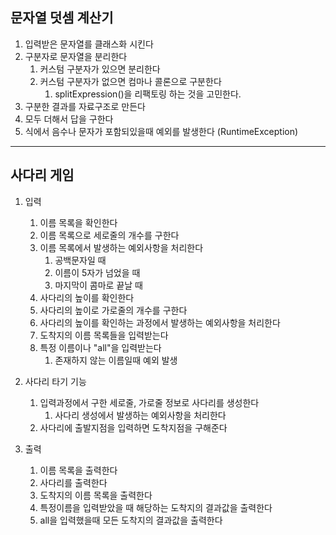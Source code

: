 ## 문자열 덧셈 계산기

   1. 입력받은 문자열를 클래스화 시킨다
   2. 구분자로 문자열을 분리한다
      1. 커스텀 구분자가 있으면 분리한다
      2. 커스텀 구분자가 없으면 컴마나 콜론으로 구분한다
         1. splitExpression()을 리팩토링 하는 것을 고민한다.
   3. 구분한 결과를 자료구조로 만든다
   4. 모두 더해서 답을 구한다
   5. 식에서 음수나 문자가 포함되있을때 예외를 발생한다 (RuntimeException)


---   


## 사다리 게임


1. 입력  
    1. 이름 목록을 확인한다
    2. 이름 목록으로 세로줄의 개수를 구한다
    3. 이름 목록에서 발생하는 예외사항을 처리한다
        1. 공백문자일 때
        2. 이름이 5자가 넘었을 때
        3. 마지막이 콤마로 끝날 때 
    4. 사다리의 높이를 확인한다
    5. 사다리의 높이로 가로줄의 개수를 구한다
    6. 사다리의 높이를 확인하는 과정에서 발생하는 예외사항을 처리한다
    7. 도착지의 이름 목록들을 입력받는다
    8. 특정 이름이나 "all"을 입력받는다
       1. 존재하지 않는 이름일때 예외 발생
   
2. 사다리 타기 기능
    1. 입력과정에서 구한 세로줄, 가로줄 정보로 사다리를 생성한다
       1. 사다리 생성에서 발생하는 예외사항을 처리한다
    2. 사다리에 출발지점을 입력하면 도착지점을 구해준다
   
3. 출력
   1. 이름 목록을 출력한다
   2. 사다리를 출력한다
   3. 도착지의 이름 목록을 출력한다
   4. 특정이름을 입력받았을 때 해당하는 도착지의 결과값을 출력한다
   5. all을 입력했을때 모든 도착지의 결과값을 출력한다

